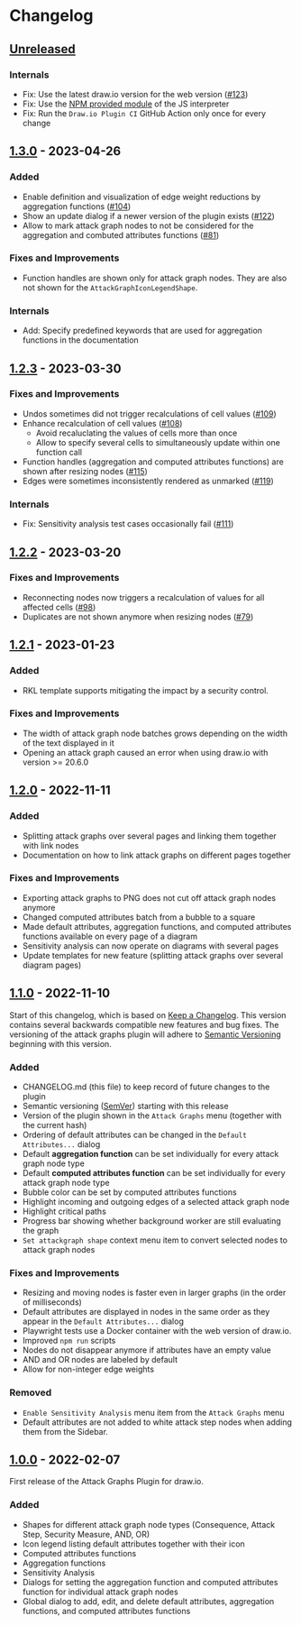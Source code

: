 # Changelog

## [Unreleased](https://github.com/INCYDE-GmbH/drawio-plugin-attackgraphs/compare/v1.3.0...HEAD)

### Internals

- Fix: Use the latest draw.io version for the web version ([#123](https://github.com/INCYDE-GmbH/drawio-plugin-attackgraphs/issues/123))
- Fix: Use the [NPM provided module](https://www.npmjs.com/package/js-interpreter) of the JS interpreter
- Fix: Run the `Draw.io Plugin CI` GitHub Action only once for every change

## [1.3.0](https://github.com/INCYDE-GmbH/drawio-plugin-attackgraphs/compare/v1.2.3...v1.3.0) - 2023-04-26

### Added

- Enable definition and visualization of edge weight reductions by aggregation functions ([#104](https://github.com/INCYDE-GmbH/drawio-plugin-attackgraphs/issues/104))
- Show an update dialog if a newer version of the plugin exists ([#122](https://github.com/INCYDE-GmbH/drawio-plugin-attackgraphs/issues/122))
- Allow to mark attack graph nodes to not be considered for the aggregation and combuted attributes functions ([#81](https://github.com/INCYDE-GmbH/drawio-plugin-attackgraphs/issues/81))

### Fixes and Improvements

- Function handles are shown only for attack graph nodes. They are also not shown for the `AttackGraphIconLegendShape`.

### Internals

- Add: Specify predefined keywords that are used for aggregation functions in the documentation

## [1.2.3](https://github.com/INCYDE-GmbH/drawio-plugin-attackgraphs/compare/v1.2.2...v1.2.3) - 2023-03-30

### Fixes and Improvements

- Undos sometimes did not trigger recalculations of cell values ([#109](https://github.com/INCYDE-GmbH/drawio-plugin-attackgraphs/issues/109))
- Enhance recalculation of cell values ([#108](https://github.com/INCYDE-GmbH/drawio-plugin-attackgraphs/issues/108))
  - Avoid recaluclating the values of cells more than once
  - Allow to specify several cells to simultaneously update within one function call
- Function handles (aggregation and computed attributes functions) are shown after resizing nodes ([#115](https://github.com/INCYDE-GmbH/drawio-plugin-attackgraphs/issues/115))
- Edges were sometimes inconsistently rendered as unmarked ([#119](https://github.com/INCYDE-GmbH/drawio-plugin-attackgraphs/issues/119))

### Internals

- Fix: Sensitivity analysis test cases occasionally fail ([#111](https://github.com/INCYDE-GmbH/drawio-plugin-attackgraphs/issues/111))

## [1.2.2](https://github.com/INCYDE-GmbH/drawio-plugin-attackgraphs/compare/v1.2.1...v1.2.2) - 2023-03-20

### Fixes and Improvements

- Reconnecting nodes now triggers a recalculation of values for all affected cells ([#98](https://github.com/INCYDE-GmbH/drawio-plugin-attackgraphs/issues/98))
- Duplicates are not shown anymore when resizing nodes ([#79](https://github.com/INCYDE-GmbH/drawio-plugin-attackgraphs/issues/79))

## [1.2.1](https://github.com/INCYDE-GmbH/drawio-plugin-attackgraphs/compare/v1.2.0...v1.2.1) - 2023-01-23

### Added

- RKL template supports mitigating the impact by a security control.

### Fixes and Improvements

- The width of attack graph node batches grows depending on the width of the text displayed in it
- Opening an attack graph caused an error when using draw.io with version >= 20.6.0

## [1.2.0](https://github.com/INCYDE-GmbH/drawio-plugin-attackgraphs/compare/v1.1.0...v1.2.0) - 2022-11-11

### Added

- Splitting attack graphs over several pages and linking them together with link nodes
- Documentation on how to link attack graphs on different pages together

### Fixes and Improvements

- Exporting attack graphs to PNG does not cut off attack graph nodes anymore 
- Changed computed attributes batch from a bubble to a square
- Made default attributes, aggregation functions, and computed attributes functions available on every page of a diagram
- Sensitivity analysis can now operate on diagrams with several pages
- Update templates for new feature (splitting attack graphs over several diagram pages)

## [1.1.0](https://github.com/INCYDE-GmbH/drawio-plugin-attackgraphs/compare/v1.0.0...v1.1.0) - 2022-11-10

Start of this changelog, which is based on [Keep a Changelog](https://keepachangelog.com/en/1.0.0/). This version contains several backwards compatible new features and bug fixes. The versioning of the attack graphs plugin will adhere to [Semantic Versioning](https://semver.org/) beginning with this version.

### Added

- CHANGELOG.md (this file) to keep record of future changes to the plugin
- Semantic versioning ([SemVer](https://semver.org/)) starting with this release
- Version of the plugin shown in the `Attack Graphs` menu (together with the current hash)
- Ordering of default attributes can be changed in the `Default Attributes...` dialog
- Default **aggregation function** can be set individually for every attack graph node type
- Default **computed attributes function** can be set individually for every attack graph node type
- Bubble color can be set by computed attributes functions
- Highlight incoming and outgoing edges of a selected attack graph node
- Highlight critical paths
- Progress bar showing whether background worker are still evaluating the graph
- `Set attackgraph shape` context menu item to convert selected nodes to attack graph nodes

### Fixes and Improvements

- Resizing and moving nodes is faster even in larger graphs (in the order of milliseconds)
- Default attributes are displayed in nodes in the same order as they appear in the `Default Attributes...` dialog
- Playwright tests use a Docker container with the web version of draw.io.
- Improved `npm run` scripts
- Nodes do not disappear anymore if attributes have an empty value
- AND and OR nodes are labeled by default
- Allow for non-integer edge weights

### Removed

- `Enable Sensitivity Analysis` menu item from the `Attack Graphs` menu
- Default attributes are not added to white attack step nodes when adding them from the Sidebar.

## [1.0.0](https://github.com/INCYDE-GmbH/drawio-plugin-attackgraphs/releases/tag/v1.0.0) - 2022-02-07

First release of the Attack Graphs Plugin for draw.io.

### Added

- Shapes for different attack graph node types (Consequence, Attack Step, Security Measure, AND, OR)
- Icon legend listing default attributes together with their icon
- Computed attributes functions
- Aggregation functions
- Sensitivity Analysis
- Dialogs for setting the aggregation function and computed attributes function for individual attack graph nodes
- Global dialog to add, edit, and delete default attributes, aggregation functions, and computed attributes functions
